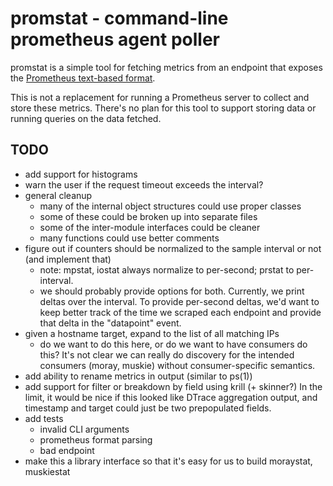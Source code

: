 # promstat - command-line prometheus agent poller

promstat is a simple tool for fetching metrics from an endpoint that exposes the
[Prometheus text-based
format](https://prometheus.io/docs/instrumenting/exposition_formats/).

This is not a replacement for running a Prometheus server to collect and store
these metrics.  There's no plan for this tool to support storing data or running
queries on the data fetched.

## TODO

- add support for histograms
- warn the user if the request timeout exceeds the interval?
- general cleanup
  - many of the internal object structures could use proper classes
  - some of these could be broken up into separate files
  - some of the inter-module interfaces could be cleaner
  - many functions could use better comments
- figure out if counters should be normalized to the sample interval or not
  (and implement that)
  - note: mpstat, iostat always normalize to per-second; prstat to per-interval.
  - we should probably provide options for both.  Currently, we print deltas
    over the interval.  To provide per-second deltas, we'd want to keep better
    track of the time we scraped each endpoint and provide that delta in the
    "datapoint" event.
- given a hostname target, expand to the list of all matching IPs
  - do we want to do this here, or do we want to have consumers do this?  It's
    not clear we can really do discovery for the intended consumers (moray,
    muskie) without consumer-specific semantics.
- add ability to rename metrics in output (similar to ps(1))
- add support for filter or breakdown by field using krill (+ skinner?)
  In the limit, it would be nice if this looked like DTrace aggregation output,
  and timestamp and target could just be two prepopulated fields.
- add tests
  - invalid CLI arguments
  - prometheus format parsing
  - bad endpoint
- make this a library interface so that it's easy for us to build moraystat,
  muskiestat
